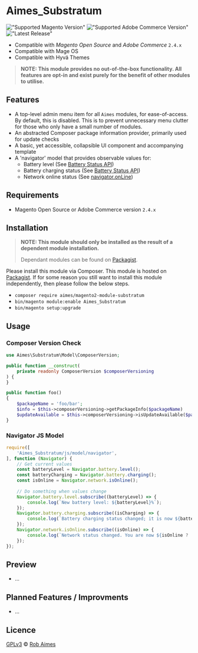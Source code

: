 # Aimes_Substratum

!["Supported Magento Version"][magento-badge] !["Supported Adobe Commerce Version"][commerce-badge] !["Latest Release"][release-badge]

- Compatible with _Magento Open Source_ and _Adobe Commerce_ `2.4.x`
- Compatible with Mage OS
- Compatible with Hyvä Themes


> **NOTE: This module provides no out-of-the-box functionality. All features are opt-in and exist purely for the benefit of other modules to utilise.**

## Features
- A top-level admin menu item for all `Aimes` modules, for ease-of-access. By default, this is disabled. This is to prevent unnecessary menu clutter for those who only have a small number of modules.
- An abstracted Composer package information provider, primarily used for update checks
- A basic, yet accessible, collapsible UI component and accompanying template
- A 'navigator' model that provides observable values for:
  - Battery level (See [Battery Status API][battery-status-api])
  - Battery charging status (See [Battery Status API][battery-status-api])
  - Network online status (See [navigator.onLine][navigator-on-line])

## Requirements

* Magento Open Source or Adobe Commerce version `2.4.x`

## Installation

> **NOTE: This module should only be installed as the result of a dependent module installation.**
> 
> Dependant modules can be found on [Packagist][dependents].

Please install this module via Composer. This module is hosted on [Packagist][packagist].
If for some reason you still want to install this module independently, then please follow the below steps.

* `composer require aimes/magento2-module-substratum`
* `bin/magento module:enable Aimes_Substratum`
* `bin/magento setup:upgrade`

## Usage

### Composer Version Check

```php
use Aimes\Substratum\Model\ComposerVersion;

public function __construct(
    private readonly ComposerVersion $composerVersioning
) {
}

public function foo()
{
    $packageName = 'foo/bar';
    $info = $this->composerVersioning->getPackageInfo($packageName)
    $updateAvailable = $this->composerVersioning->isUpdateAvailable($packageName);
}
```

### Navigator JS Model

```js
require([
    'Aimes_Substratum/js/model/navigator',
], function (Navigator) {
    // Get current values
    const batteryLevel = Navigator.battery.level();
    const batteryCharging = Navigator.battery.charging();
    const isOnline = Navigator.network.isOnline();
    
    // Do something when values change
    Navigator.battery.level.subscribe((batteryLevel) => {
        console.log(`New battery level: ${batteryLevel}%`);
    });
    Navigator.battery.charging.subscribe((isCharging) => {
        console.log(`Battery charging status changed; it is now ${batteryLevel ? 'charging' : 'not charging'}`);
    });
    Navigator.network.isOnline.subscribe((isOnline) => {
        console.log(`Network status changed. You are now ${isOnline ? 'Online' : 'Offline'}`);
    });
});
```

## Preview
- ...

## Planned Features / Improvments
- ...

## Licence
[GPLv3][gpl] © [Rob Aimes][author]

[magento-badge]:https://img.shields.io/badge/Magento-2.4.x-orange.svg?logo=Magento&style=for-the-badge
[commerce-badge]:https://img.shields.io/badge/Adobe%20Commerce-2.4.x-red.svg?logo=Adobe&style=for-the-badge
[release-badge]:https://img.shields.io/github/v/release/robaimes/magento2-module-substratum
[packagist]:https://packagist.org/packages/aimes/magento2-module-substratum
[dependents]:https://packagist.org/packages/aimes/magento2-module-substratum/dependents?order_by=downloads
[gpl]:https://www.gnu.org/licenses/gpl-3.0.en.html
[author]:https://aimes.dev/
[battery-status-api]:https://developer.mozilla.org/en-US/docs/Web/API/Battery_Status_API
[navigator-on-line]:https://developer.mozilla.org/en-US/docs/Web/API/Navigator/onLine
